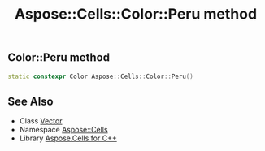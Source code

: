 ﻿---
title: Aspose::Cells::Color::Peru method
linktitle: Peru
second_title: Aspose.Cells for C++ API Reference
description: 'How to use Peru method of Aspose::Cells::Color class in C++.'
type: docs
weight: 7700
url: /cpp/aspose.cells/color/peru/
---
## Color::Peru method




```cpp
static constexpr Color Aspose::Cells::Color::Peru()
```

## See Also

* Class [Vector](../../vector/)
* Namespace [Aspose::Cells](../../)
* Library [Aspose.Cells for C++](../../../)
